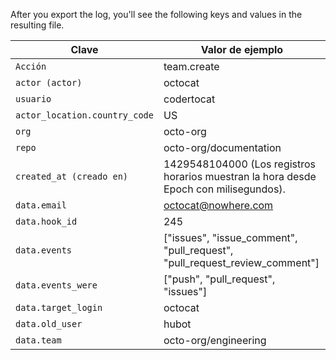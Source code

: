After you export the log, you'll see the following keys and values in the resulting file.

| Clave                         | Valor de ejemplo                                                                      |
| ----------------------------- | ------------------------------------------------------------------------------------- |
| `Acción`                      | team.create                                                                           |
| `actor (actor)`               | octocat                                                                               |
| `usuario`                     | codertocat                                                                            |
| `actor_location.country_code` | US                                                                                    |
| `org`                         | octo-org                                                                              |
| `repo`                        | octo-org/documentation                                                                |
| `created_at (creado en)`      | 1429548104000 (Los registros horarios muestran la hora desde Epoch con milisegundos). |
| `data.email`                  | octocat@nowhere.com                                                                   |
| `data.hook_id`                | 245                                                                                   |
| `data.events`                 | ["issues", "issue_comment", "pull_request", "pull_request_review_comment"]        |
| `data.events_were`            | ["push", "pull_request", "issues"]                                                    |
| `data.target_login`           | octocat                                                                               |
| `data.old_user`               | hubot                                                                                 |
| `data.team`                   | octo-org/engineering                                                                  |
